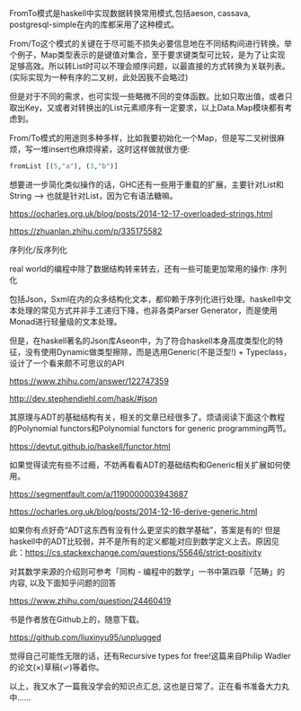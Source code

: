 FromTo模式是haskell中实现数据转换常用模式,包括aeson, cassava, postgresql-simple在内的库都采用了这种模式。

From/To这个模式的关键在于尽可能不损失必要信息地在不同结构间进行转换。举个例子，Map类型表示的是键值对集合，至于要求键类型可比较，是为了让实现足够高效。所以转List时可以不理会顺序问题，以最直接的方式转换为关联列表。(实际实现为一种有序的二叉树，此处因我不会略过)

但是对于不同的需求，也可实现一些略微不同的变体函数。比如只取出值，或者只取出Key，又或者对转换出的List元素顺序有一定要求，以上Data.Map模块都有考虑到。

From/To模式的用途则多种多样，比如我要初始化一个Map，但是写二叉树很麻烦，写一堆insert也麻烦得紧，这时这样做就很方便:

```haskell
fromList [(5,"a"), (3,"b")]
```

想要进一步简化类似操作的话，GHC还有一些用于重载的扩展，主要针对List和String --> 也就是针对List，因为它有语法糖嘛。

https://ocharles.org.uk/blog/posts/2014-12-17-overloaded-strings.html

https://zhuanlan.zhihu.com/p/335175582

序列化/反序列化

real world的编程中除了数据结构转来转去，还有一些可能更加常用的操作: 序列化

包括Json，Sxml在内的众多结构化文本，都仰赖于序列化进行处理。haskell中文本处理的常见方式并非手工递归下降，也非各类Parser Generator，而是使用Monad进行轻量级的文本处理。

但是，在haskell著名的Json库Aseon中，为了符合haskell本身高度类型化的特征，没有使用Dynamic做类型擦除，而是选用Generic(不是泛型!) + Typeclass，设计了一个看来颇不可思议的API

https://www.zhihu.com/answer/122747359

http://dev.stephendiehl.com/hask/#json

其原理与ADT的基础结构有关，相关的文章已经很多了。烦请阅读下面这个教程的Polynomial functors和Polynomial functors for generic programming两节。

https://devtut.github.io/haskell/functor.html

如果觉得读完有些不过瘾，不妨再看看ADT的基础结构和Generic相关扩展如何使用。

https://segmentfault.com/a/1190000003943687

https://ocharles.org.uk/blog/posts/2014-12-16-derive-generic.html

如果你有点好奇“ADT这东西有没有什么更坚实的数学基础”，答案是有的! 但是haskell中的ADT比较弱，并不是所有的定义都能对应到数学定义上去。原因见此：https://cs.stackexchange.com/questions/55646/strict-positivity

对其数学来源的介绍则可参考「同构 - 编程中的数学」一书中第四章「范畴」的内容, 以及下面知乎问题的回答

https://www.zhihu.com/question/24460419

书是作者放在Github上的，随意下载。

https://github.com/liuxinyu95/unplugged

觉得自己可能性无限的话，还有Recursive types for free!这篇来自Philip Wadler的论文(×)草稿(✓)等着你。


以上，我又水了一篇我没学会的知识点汇总, 这也是日常了。正在看书准备大力丸中......


